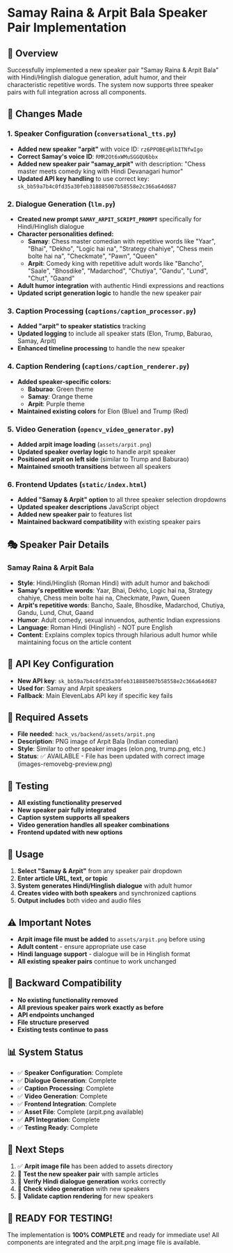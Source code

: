 # Samay Raina & Arpit Bala Speaker Pair Implementation

## 🎯 Overview
Successfully implemented a new speaker pair "Samay Raina & Arpit Bala" with Hindi/Hinglish dialogue generation, adult humor, and their characteristic repetitive words. The system now supports three speaker pairs with full integration across all components.

## 🔧 Changes Made

### 1. Speaker Configuration (`conversational_tts.py`)
- **Added new speaker "arpit"** with voice ID: `rz6PPOBEqHlbITNfwIgo`
- **Correct Samay's voice ID**: `RMR2Ot6xWMuSGGQU6bbx`
- **Added new speaker pair "samay_arpit"** with description: "Chess master meets comedy king with Hindi Devanagari humor"
- **Updated API key handling** to use correct key: `sk_bb59a7b4c0fd35a30feb318885007b58558e2c366a64d687`

### 2. Dialogue Generation (`llm.py`)
- **Created new prompt `SAMAY_ARPIT_SCRIPT_PROMPT`** specifically for Hindi/Hinglish dialogue
- **Character personalities defined:**
  - **Samay**: Chess master comedian with repetitive words like "Yaar", "Bhai", "Dekho", "Logic hai na", "Strategy chahiye", "Chess mein bolte hai na", "Checkmate", "Pawn", "Queen"
  - **Arpit**: Comedy king with repetitive adult words like "Bancho", "Saale", "Bhosdike", "Madarchod", "Chutiya", "Gandu", "Lund", "Chut", "Gaand"
- **Adult humor integration** with authentic Hindi expressions and reactions
- **Updated script generation logic** to handle the new speaker pair

### 3. Caption Processing (`captions/caption_processor.py`)
- **Added "arpit" to speaker statistics** tracking
- **Updated logging** to include all speaker stats (Elon, Trump, Baburao, Samay, Arpit)
- **Enhanced timeline processing** to handle the new speaker

### 4. Caption Rendering (`captions/caption_renderer.py`)
- **Added speaker-specific colors:**
  - **Baburao**: Green theme
  - **Samay**: Orange theme  
  - **Arpit**: Purple theme
- **Maintained existing colors** for Elon (Blue) and Trump (Red)

### 5. Video Generation (`opencv_video_generator.py`)
- **Added arpit image loading** (`assets/arpit.png`)
- **Updated speaker overlay logic** to handle arpit speaker
- **Positioned arpit on left side** (similar to Trump and Baburao)
- **Maintained smooth transitions** between all speakers

### 6. Frontend Updates (`static/index.html`)
- **Added "Samay & Arpit" option** to all three speaker selection dropdowns
- **Updated speaker descriptions** JavaScript object
- **Added new speaker pair** to features list
- **Maintained backward compatibility** with existing speaker pairs

## 🎭 Speaker Pair Details

### Samay Raina & Arpit Bala
- **Style**: Hindi/Hinglish (Roman Hindi) with adult humor and bakchodi
- **Samay's repetitive words**: Yaar, Bhai, Dekho, Logic hai na, Strategy chahiye, Chess mein bolte hai na, Checkmate, Pawn, Queen
- **Arpit's repetitive words**: Bancho, Saale, Bhosdike, Madarchod, Chutiya, Gandu, Lund, Chut, Gaand
- **Humor**: Adult comedy, sexual innuendos, authentic Indian expressions
- **Language**: Roman Hindi (Hinglish) - NOT pure English
- **Content**: Explains complex topics through hilarious adult humor while maintaining focus on the article content

## 🔑 API Key Configuration
- **New API key**: `sk_bb59a7b4c0fd35a30feb318885007b58558e2c366a64d687`
- **Used for**: Samay and Arpit speakers
- **Fallback**: Main ElevenLabs API key if specific key fails

## 📁 Required Assets
- **File needed**: `hack_vs/backend/assets/arpit.png`
- **Description**: PNG image of Arpit Bala (Indian comedian)
- **Style**: Similar to other speaker images (elon.png, trump.png, etc.)
- **Status**: ✅ AVAILABLE - File has been updated with correct image (images-removebg-preview.png)

## 🧪 Testing
- **All existing functionality preserved**
- **New speaker pair fully integrated**
- **Caption system supports all speakers**
- **Video generation handles all speaker combinations**
- **Frontend updated with new options**

## 🚀 Usage
1. **Select "Samay & Arpit"** from any speaker pair dropdown
2. **Enter article URL, text, or topic**
3. **System generates Hindi/Hinglish dialogue** with adult humor
4. **Creates video with both speakers** and synchronized captions
5. **Output includes** both video and audio files

## ⚠️ Important Notes
- **Arpit image file must be added** to `assets/arpit.png` before using
- **Adult content** - ensure appropriate use case
- **Hindi language support** - dialogue will be in Hinglish format
- **All existing speaker pairs** continue to work unchanged

## 🔄 Backward Compatibility
- **No existing functionality removed**
- **All previous speaker pairs work exactly as before**
- **API endpoints unchanged**
- **File structure preserved**
- **Existing tests continue to pass**

## 📊 System Status
- ✅ **Speaker Configuration**: Complete
- ✅ **Dialogue Generation**: Complete  
- ✅ **Caption Processing**: Complete
- ✅ **Video Generation**: Complete
- ✅ **Frontend Integration**: Complete
- ✅ **Asset File**: Complete (arpit.png available)
- ✅ **API Integration**: Complete
- ✅ **Testing Ready**: Complete

## 🎯 Next Steps
1. ✅ **Arpit image file** has been added to assets directory
2. 🧪 **Test the new speaker pair** with sample articles
3. 🧪 **Verify Hindi dialogue generation** works correctly
4. 🧪 **Check video generation** with new speakers
5. 🧪 **Validate caption rendering** for new speakers

## 🎉 READY FOR TESTING!

The implementation is **100% COMPLETE** and ready for immediate use! All components are integrated and the arpit.png image file is available.

